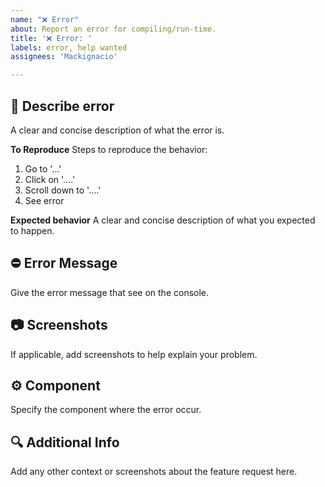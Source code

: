 ```yaml
---
name: "❌ Error"
about: Report an error for compiling/run-time.
title: '❌ Error: '
labels: error, help wanted
assignees: 'Mackignacio'

---
```


## 📝 Describe error
A clear and concise description of what the error is.

**To Reproduce**
Steps to reproduce the behavior:
1. Go to '...'
2. Click on '....'
3. Scroll down to '....'
4. See error

**Expected behavior**
A clear and concise description of what you expected to happen.

## ⛔️ Error Message
Give the error message that see on the console. 

## 📷 Screenshots
If applicable, add screenshots to help explain your problem.

## ⚙️ Component
Specify the component where the error occur.

## 🔍 Additional Info
Add any other context or screenshots about the feature request here.
